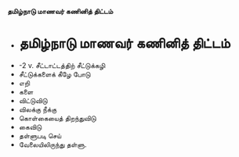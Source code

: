 **தமிழ்நாடு மாணவர் கணினித் திட்டம்**
- # தமிழ்நாடு மாணவர் கணினித் திட்டம்
- -2 v. சீட்டாட்டத்திற் சீட்டுக்கழி
- சீட்டுக்களைக் கீழே போடு
- எறி
- களை
- விட்டுவிடு
- விலக்கு நீக்கு
- கொள்கையைத் திறந்துவிடு
- கைவிடு
- தள்ளுபடி செய்
- வேலையிலிருந்து தள்ளு.

